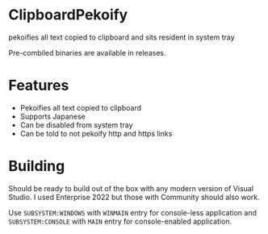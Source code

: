 # ClipboardPekoify
pekoifies all text copied to clipboard and sits resident in system tray

Pre-combiled binaries are available in releases.

# Features
* Pekoifies all text copied to clipboard
* Supports Japanese
* Can be disabled from system tray
* Can be told to not pekoify http and https links

# Building
Should be ready to build out of the box with any modern version of Visual Studio. I used Enterprise 2022 but those with Community should also work.

Use ``SUBSYSTEM:WINDOWS`` with ``WINMAIN`` entry for console-less application and ``SUBSYSTEM:CONSOLE`` with ``MAIN`` entry for console-enabled application.